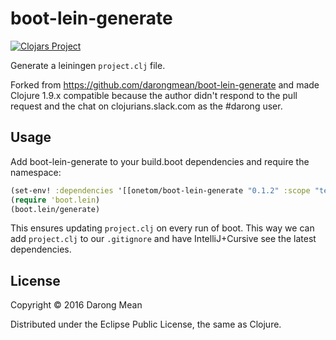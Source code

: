 # boot-lein-generate


[![Clojars Project](https://img.shields.io/clojars/v/onetom/boot-lein-generate.svg)](https://clojars.org/onetom/boot-lein-generate)


Generate a leiningen `project.clj` file.

Forked from https://github.com/darongmean/boot-lein-generate and made
Clojure 1.9.x compatible because the author didn't respond to the
pull request and the chat on clojurians.slack.com as the #darong user.

## Usage

Add boot-lein-generate to your build.boot dependencies and require the namespace:

```clojure
(set-env! :dependencies '[[onetom/boot-lein-generate "0.1.2" :scope "test"]])
(require 'boot.lein)
(boot.lein/generate)
```

This ensures updating `project.clj` on every run of boot.
This way we can add `project.clj` to our `.gitignore` and have IntelliJ+Cursive
see the latest dependencies.

## License

Copyright © 2016 Darong Mean

Distributed under the Eclipse Public License, the same as Clojure.

